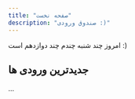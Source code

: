 ```yaml
---
title: "صفحه نخست"
description: "صندوق ورودی :)"
---
```


امروز چند شنبه چندم چند دوازدهم است :)

<div>

<IntroPost />

</div>

## جدیدترین ورودی ها

...<PostArchives />

